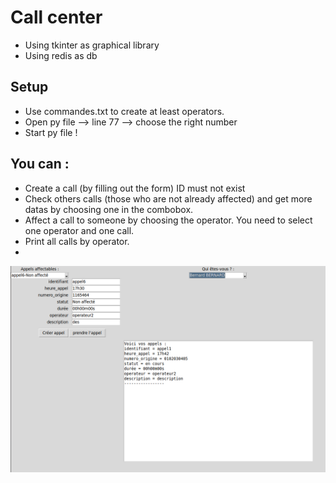 # Call center

- Using tkinter as graphical library
- Using redis as db

## Setup
- Use commandes.txt to create at least operators.
- Open py file --> line 77 --> choose the right number
- Start py file !
## You can :
- Create a call (by filling out the form)  ID must not exist
- Check others calls (those who are not already affected) and get more datas by choosing one in the combobox.
- Affect a call to someone by choosing the operator. You need to select one operator and one call.
- Print all calls by operator.
- 
![alt text](https://github.com/Clement-Devevey/redis/blob/master/call_center_im.png?raw=true)
